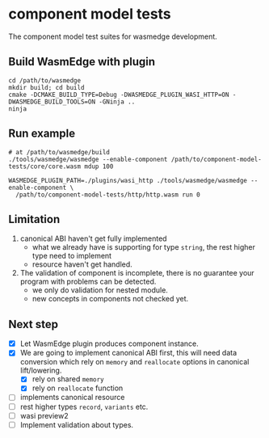 # component model tests

The component model test suites for wasmedge development.

## Build WasmEdge with plugin

```shell
cd /path/to/wasmedge
mkdir build; cd build
cmake -DCMAKE_BUILD_TYPE=Debug -DWASMEDGE_PLUGIN_WASI_HTTP=ON -DWASMEDGE_BUILD_TOOLS=ON -GNinja ..
ninja
```

## Run example

```shell
# at /path/to/wasmedge/build
./tools/wasmedge/wasmedge --enable-component /path/to/component-model-tests/core/core.wasm mdup 100

WASMEDGE_PLUGIN_PATH=./plugins/wasi_http ./tools/wasmedge/wasmedge --enable-component \
  /path/to/component-model-tests/http/http.wasm run 0
```

## Limitation

1. canonical ABI haven't get fully implemented
    - what we already have is supporting for type `string`, the rest higher type need to implement
    - resource haven't get handled.
2. The validation of component is incomplete, there is no guarantee your program with problems can be detected.
    - we only do validation for nested module.
    - new concepts in components not checked yet.

## Next step

- [x] Let WasmEdge plugin produces component instance.
- [x] We are going to implement canonical ABI first, this will need data conversion which rely on `memory` and `reallocate` options in canonical lift/lowering.
    - [x] rely on shared `memory`
    - [x] rely on `reallocate` function
- [ ] implements canonical resource
- [ ] rest higher types `record`, `variants` etc.
- [ ] wasi preview2
- [ ] Implement validation about types.
